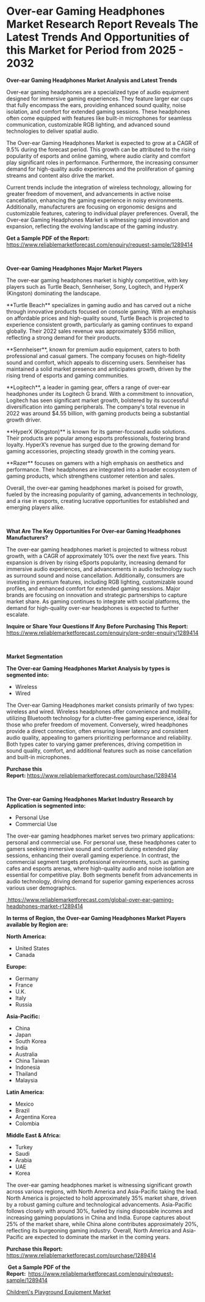 <p><h1>Over-ear Gaming Headphones Market Research Report Reveals The Latest Trends And Opportunities of this Market for Period from 2025 - 2032</h1></p><p><strong>Over-ear Gaming Headphones Market Analysis and Latest Trends</strong></p>
<p><p>Over-ear gaming headphones are a specialized type of audio equipment designed for immersive gaming experiences. They feature larger ear cups that fully encompass the ears, providing enhanced sound quality, noise isolation, and comfort for extended gaming sessions. These headphones often come equipped with features like built-in microphones for seamless communication, customizable RGB lighting, and advanced sound technologies to deliver spatial audio.</p><p>The Over-ear Gaming Headphones Market is expected to grow at a CAGR of 9.5% during the forecast period. This growth can be attributed to the rising popularity of esports and online gaming, where audio clarity and comfort play significant roles in performance. Furthermore, the increasing consumer demand for high-quality audio experiences and the proliferation of gaming streams and content also drive the market.</p><p>Current trends include the integration of wireless technology, allowing for greater freedom of movement, and advancements in active noise cancellation, enhancing the gaming experience in noisy environments. Additionally, manufacturers are focusing on ergonomic designs and customizable features, catering to individual player preferences. Overall, the Over-ear Gaming Headphones Market is witnessing rapid innovation and expansion, reflecting the evolving landscape of the gaming industry.</p></p>
<p><strong>Get a Sample PDF of the Report:&nbsp;</strong> <a href="https://www.reliablemarketforecast.com/enquiry/request-sample/1289414?utm_campaign=2993&utm_medium=2&utm_source=Github&utm_content=ia&utm_term=29032025&utm_id=over-ear-gaming-headphones">https://www.reliablemarketforecast.com/enquiry/request-sample/1289414</a></p>
<p>&nbsp;</p>
<p><strong>Over-ear Gaming Headphones Major Market Players</strong></p>
<p><p>The over-ear gaming headphones market is highly competitive, with key players such as Turtle Beach, Sennheiser, Sony, Logitech, and HyperX (Kingston) dominating the landscape. </p><p>**Turtle Beach** specializes in gaming audio and has carved out a niche through innovative products focused on console gaming. With an emphasis on affordable prices and high-quality sound, Turtle Beach is projected to experience consistent growth, particularly as gaming continues to expand globally. Their 2022 sales revenue was approximately $356 million, reflecting a strong demand for their products.</p><p>**Sennheiser**, known for premium audio equipment, caters to both professional and casual gamers. The company focuses on high-fidelity sound and comfort, which appeals to discerning users. Sennheiser has maintained a solid market presence and anticipates growth, driven by the rising trend of esports and gaming communities.</p><p>**Logitech**, a leader in gaming gear, offers a range of over-ear headphones under its Logitech G brand. With a commitment to innovation, Logitech has seen significant market growth, bolstered by its successful diversification into gaming peripherals. The company's total revenue in 2022 was around $4.55 billion, with gaming products being a substantial growth driver.</p><p>**HyperX (Kingston)** is known for its gamer-focused audio solutions. Their products are popular among esports professionals, fostering brand loyalty. HyperX’s revenue has surged due to the growing demand for gaming accessories, projecting steady growth in the coming years.</p><p>**Razer** focuses on gamers with a high emphasis on aesthetics and performance. Their headphones are integrated into a broader ecosystem of gaming products, which strengthens customer retention and sales.</p><p>Overall, the over-ear gaming headphones market is poised for growth, fueled by the increasing popularity of gaming, advancements in technology, and a rise in esports, creating lucrative opportunities for established and emerging players alike.</p></p>
<p>&nbsp;</p>
<p><strong>What Are The Key Opportunities For Over-ear Gaming Headphones Manufacturers?</strong></p>
<p><p>The over-ear gaming headphones market is projected to witness robust growth, with a CAGR of approximately 10% over the next five years. This expansion is driven by rising eSports popularity, increasing demand for immersive audio experiences, and advancements in audio technology such as surround sound and noise cancellation. Additionally, consumers are investing in premium features, including RGB lighting, customizable sound profiles, and enhanced comfort for extended gaming sessions. Major brands are focusing on innovation and strategic partnerships to capture market share. As gaming continues to integrate with social platforms, the demand for high-quality over-ear headphones is expected to further escalate.</p></p>
<p><strong>Inquire or Share Your Questions If Any Before Purchasing This Report:</strong> <a href="https://www.reliablemarketforecast.com/enquiry/pre-order-enquiry/1289414?utm_campaign=2993&utm_medium=2&utm_source=Github&utm_content=ia&utm_term=29032025&utm_id=over-ear-gaming-headphones">https://www.reliablemarketforecast.com/enquiry/pre-order-enquiry/1289414</a></p>
<p>&nbsp;</p>
<p><strong>Market Segmentation</strong></p>
<p><strong>The Over-ear Gaming Headphones Market Analysis by types is segmented into:</strong></p>
<p><ul><li>Wireless</li><li>Wired</li></ul></p>
<p><p>The Over-ear Gaming Headphones market consists primarily of two types: wireless and wired. Wireless headphones offer convenience and mobility, utilizing Bluetooth technology for a clutter-free gaming experience, ideal for those who prefer freedom of movement. Conversely, wired headphones provide a direct connection, often ensuring lower latency and consistent audio quality, appealing to gamers prioritizing performance and reliability. Both types cater to varying gamer preferences, driving competition in sound quality, comfort, and additional features such as noise cancellation and built-in microphones.</p></p>
<p><strong>Purchase this Report:&nbsp;</strong><a href="https://www.reliablemarketforecast.com/purchase/1289414?utm_campaign=2993&utm_medium=2&utm_source=Github&utm_content=ia&utm_term=29032025&utm_id=over-ear-gaming-headphones">https://www.reliablemarketforecast.com/purchase/1289414</a></p>
<p>&nbsp;</p>
<p><strong>The Over-ear Gaming Headphones Market Industry Research by Application is segmented into:</strong></p>
<p><ul><li>Personal Use</li><li>Commercial Use</li></ul></p>
<p><p>The over-ear gaming headphones market serves two primary applications: personal and commercial use. For personal use, these headphones cater to gamers seeking immersive sound and comfort during extended play sessions, enhancing their overall gaming experience. In contrast, the commercial segment targets professional environments, such as gaming cafes and esports arenas, where high-quality audio and noise isolation are essential for competitive play. Both segments benefit from advancements in audio technology, driving demand for superior gaming experiences across various user demographics.</p></p>
<p><a href="https://www.reliablemarketforecast.com/global-over-ear-gaming-headphones-market-r1289414?utm_campaign=2993&utm_medium=2&utm_source=Github&utm_content=ia&utm_term=29032025&utm_id=over-ear-gaming-headphones">&nbsp;https://www.reliablemarketforecast.com/global-over-ear-gaming-headphones-market-r1289414</a></p>
<p><strong>In terms of Region, the Over-ear Gaming Headphones Market Players available by Region are:</strong></p>
<p>
    <p> <strong> North America: </strong>
        <ul>
            <li>United States</li>
            <li>Canada</li>
        </ul>
        </p> 
    <p> <strong> Europe: </strong>
        <ul>
            <li>Germany</li>
            <li>France</li>
            <li>U.K.</li>
            <li>Italy</li>
            <li>Russia</li>
        </ul>
        </p> 
    <p> <strong> Asia-Pacific: </strong>
        <ul>
            <li>China</li>
            <li>Japan</li>
            <li>South Korea</li>
            <li>India</li>
            <li>Australia</li>
            <li>China Taiwan</li>
            <li>Indonesia</li>
            <li>Thailand</li>
            <li>Malaysia</li>
        </ul>
        </p> 
    <p> <strong> Latin America: </strong>
        <ul>
            <li>Mexico</li>
            <li>Brazil</li>
            <li>Argentina Korea</li>
            <li>Colombia</li>
        </ul>
        </p> 
    <p> <strong> Middle East & Africa: </strong>
        <ul>
            <li>Turkey</li>
            <li>Saudi</li>
            <li>Arabia</li>
            <li>UAE</li>
            <li>Korea</li>
        </ul>
    </p>
    </p>
<p><p>The over-ear gaming headphones market is witnessing significant growth across various regions, with North America and Asia-Pacific taking the lead. North America is projected to hold approximately 35% market share, driven by a robust gaming culture and technological advancements. Asia-Pacific follows closely with around 30%, fueled by rising disposable incomes and increasing gaming populations in China and India. Europe captures about 25% of the market share, while China alone contributes approximately 20%, reflecting its burgeoning gaming industry. Overall, North America and Asia-Pacific are expected to dominate the market in the coming years.</p></p>
<p><strong>Purchase this Report: </strong><a href="https://www.reliablemarketforecast.com/purchase/1289414?utm_campaign=2993&utm_medium=2&utm_source=Github&utm_content=ia&utm_term=29032025&utm_id=over-ear-gaming-headphones">https://www.reliablemarketforecast.com/purchase/1289414</a></p>
<p>&nbsp;<strong>Get a Sample PDF of the Report:&nbsp;&nbsp;</strong><a href="https://www.reliablemarketforecast.com/enquiry/request-sample/1289414?utm_campaign=2993&utm_medium=2&utm_source=Github&utm_content=ia&utm_term=29032025&utm_id=over-ear-gaming-headphones">https://www.reliablemarketforecast.com/enquiry/request-sample/1289414</a></p>
<p><strong></strong></p>
<p><p><a href="https://github.com/xalatieusope/Market-Research-Report-List-1/blob/main/childrens-playground-equipment-market.md?utm_campaign=2993&utm_medium=2&utm_source=Github&utm_content=ia&utm_term=29032025&utm_id=over-ear-gaming-headphones">Children\'s Playground Equipment Market</a></p></p>